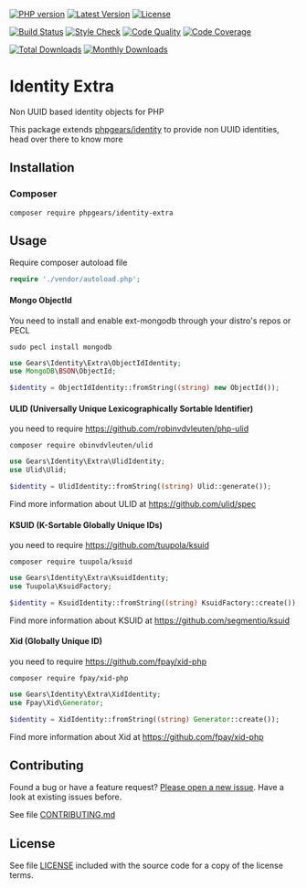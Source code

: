 [![PHP version](https://img.shields.io/badge/PHP-%3E%3D7.1-8892BF.svg?style=flat-square)](http://php.net)
[![Latest Version](https://img.shields.io/packagist/v/phpgears/identity-extra.svg?style=flat-square)](https://packagist.org/packages/phpgears/identity-extra)
[![License](https://img.shields.io/github/license/phpgears/identity-extra.svg?style=flat-square)](https://github.com/phpgears/identity-extra/blob/master/LICENSE)

[![Build Status](https://img.shields.io/travis/phpgears/identity-extra.svg?style=flat-square)](https://travis-ci.org/phpgears/identity-extra)
[![Style Check](https://styleci.io/repos/188494857/shield)](https://styleci.io/repos/188494857)
[![Code Quality](https://img.shields.io/scrutinizer/g/phpgears/identity-extra.svg?style=flat-square)](https://scrutinizer-ci.com/g/phpgears/identity-extra)
[![Code Coverage](https://img.shields.io/coveralls/phpgears/identity-extra.svg?style=flat-square)](https://coveralls.io/github/phpgears/identity-extra)

[![Total Downloads](https://img.shields.io/packagist/dt/phpgears/identity-extra.svg?style=flat-square)](https://packagist.org/packages/phpgears/identity-extra/stats)
[![Monthly Downloads](https://img.shields.io/packagist/dm/phpgears/identity-extra.svg?style=flat-square)](https://packagist.org/packages/phpgears/identity-extra/stats)

# Identity Extra

Non UUID based identity objects for PHP

This package extends [phpgears/identity](https://github.com/phpgears/identity) to provide non UUID identities, head over there to know more

## Installation

### Composer

```
composer require phpgears/identity-extra
```

## Usage

Require composer autoload file

```php
require './vendor/autoload.php';
```

#### Mongo ObjectId

You need to install and enable ext-mongodb through your distro's repos or PECL

```
sudo pecl install mongodb
```

```php
use Gears\Identity\Extra\ObjectIdIdentity;
use MongoDB\BSON\ObjectId;

$identity = ObjectIdIdentity::fromString((string) new ObjectId());
```

#### ULID (Universally Unique Lexicographically Sortable Identifier)

you need to require https://github.com/robinvdvleuten/php-ulid

```
composer require obinvdvleuten/ulid
```

```php
use Gears\Identity\Extra\UlidIdentity;
use Ulid\Ulid;

$identity = UlidIdentity::fromString((string) Ulid::generate());
```

Find more information about ULID at https://github.com/ulid/spec

#### KSUID (K-Sortable Globally Unique IDs)

you need to require https://github.com/tuupola/ksuid

```
composer require tuupola/ksuid
```

```php
use Gears\Identity\Extra\KsuidIdentity;
use Tuupola\KsuidFactory;

$identity = KsuidIdentity::fromString((string) KsuidFactory::create());
```

Find more information about KSUID at https://github.com/segmentio/ksuid

#### Xid (Globally Unique ID)

you need to require https://github.com/fpay/xid-php

```
composer require fpay/xid-php
```

```php
use Gears\Identity\Extra\XidIdentity;
use Fpay\Xid\Generator;

$identity = XidIdentity::fromString((string) Generator::create());
```

Find more information about Xid at https://github.com/fpay/xid-php

## Contributing

Found a bug or have a feature request? [Please open a new issue](https://github.com/phpgears/identity-extra/issues). Have a look at existing issues before.

See file [CONTRIBUTING.md](https://github.com/phpgears/identity-extra/blob/master/CONTRIBUTING.md)

## License

See file [LICENSE](https://github.com/phpgears/identity-extra/blob/master/LICENSE) included with the source code for a copy of the license terms.
